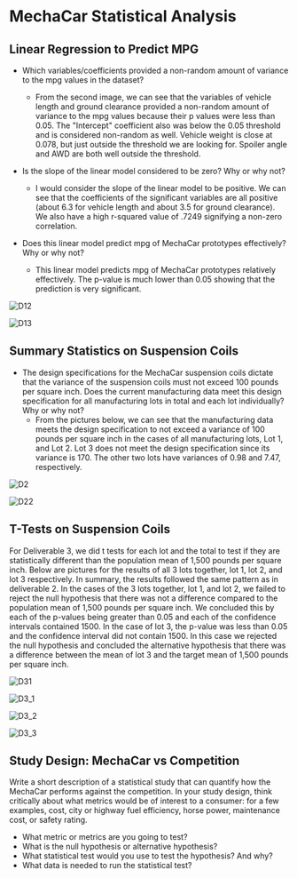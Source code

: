 # MechaCar Statistical Analysis

## Linear Regression to Predict MPG
- Which variables/coefficients provided a non-random amount of variance to the mpg values in the dataset?
    - From the second image, we can see that the variables of vehicle length and ground clearance provided a non-random amount of variance to the mpg values because their p values were less than 0.05. The "Intercept" coefficient also was below the 0.05 threshold and is considered non-random as well. Vehicle weight is close at 0.078, but just outside the threshold we are looking for. Spoiler angle and AWD are both well outside the threshold.


- Is the slope of the linear model considered to be zero? Why or why not?
    - I would consider the slope of the linear model to be positive. We can see that the coefficients of the significant variables are all positive (about 6.3 for vehicle length and about 3.5 for ground clearance). We also have a high r-squared value of .7249 signifying a non-zero correlation.


- Does this linear model predict mpg of MechaCar prototypes effectively? Why or why not?
    - This linear model predicts mpg of MechaCar prototypes relatively effectively. The p-value is much lower than 0.05 showing that the prediction is very significant.

![D12](https://user-images.githubusercontent.com/91795475/151675150-f640d7b4-2c56-48e6-b192-e32f7f1d4674.png)


![D13](https://user-images.githubusercontent.com/91795475/151675152-1d02fe23-3ecc-40e2-819b-654f1de9cf31.png)




## Summary Statistics on Suspension Coils
- The design specifications for the MechaCar suspension coils dictate that the variance of the suspension coils must not exceed 100 pounds per square inch. Does the current manufacturing data meet this design specification for all manufacturing lots in total and each lot individually? Why or why not?
    - From the pictures below, we can see that the manufacturing data meets the design specification to not exceed a variance of 100 pounds per square inch in the cases of all manufacturing lots, Lot 1, and Lot 2. Lot 3 does not meet the design specification since its variance is 170. The other two lots have variances of 0.98 and 7.47, respectively.


![D2](https://user-images.githubusercontent.com/91795475/151675159-f90bdba4-a83b-4420-a06c-ccfa1eeb26c4.png)


![D22](https://user-images.githubusercontent.com/91795475/151675162-2e6ce5eb-c434-496b-b8e9-003787418526.png)




## T-Tests on Suspension Coils
For Deliverable 3, we did t tests for each lot and the total to test if they are statistically different than the population mean of 1,500 pounds per square inch. Below are pictures for the results of all 3 lots together, lot 1, lot 2, and lot 3 respectively. In summary, the results followed the same pattern as in deliverable 2. In the cases of the 3 lots together, lot 1, and lot 2, we failed to reject the null hypothesis that there was not a difference compared to the population mean of 1,500 pounds per square inch. We concluded this by each of the p-values being greater than 0.05 and each of the confidence intervals contained 1500. In the case of lot 3, the p-value was less than 0.05 and the confidence interval did not contain 1500. In this case we rejected the null hypothesis and concluded the alternative hypothesis that there was a difference between the mean of lot 3 and the target mean of 1,500 pounds per square inch.


![D31](https://user-images.githubusercontent.com/91795475/151675170-4642df60-415d-4fd7-9575-6440c2330faa.png)

![D3_1](https://user-images.githubusercontent.com/91795475/151675175-6ed929dd-76ef-4cfc-865d-0a12336ef467.png)

![D3_2](https://user-images.githubusercontent.com/91795475/151675177-cb640f3d-d402-4f2e-ac80-faef8a364eb5.png)

![D3_3](https://user-images.githubusercontent.com/91795475/151675179-d08b910f-aab3-4d26-b5ab-a70821fb3a45.png)




## Study Design: MechaCar vs Competition
Write a short description of a statistical study that can quantify how the MechaCar performs against the competition. In your study design, think critically about what metrics would be of interest to a consumer: for a few examples, cost, city or highway fuel efficiency, horse power, maintenance cost, or safety rating.

- What metric or metrics are you going to test?
- What is the null hypothesis or alternative hypothesis?
- What statistical test would you use to test the hypothesis? And why?
- What data is needed to run the statistical test?
